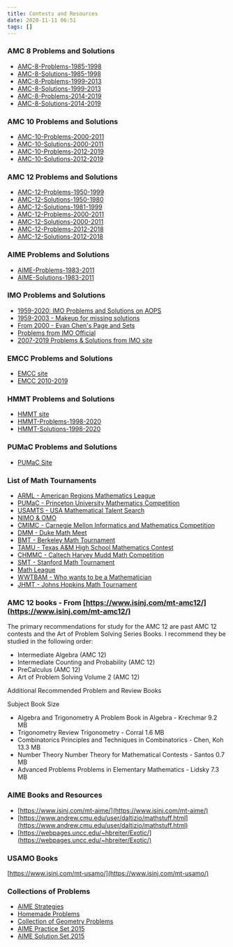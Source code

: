 ```yaml
---
title: Contests and Resources
date: 2020-11-11 06:51
tags: []
---
```


### AMC 8 Problems and Solutions

* [AMC-8-Problems-1985-1998](/assets/files/AMC-8-Problems-1985-1998.pdf)
* [AMC-8-Solutions-1985-1998](/assets/files/AMC-8-Solutions-1985-1998.pdf)
* [AMC-8-Problems-1999-2013](/assets/files/AMC-8-Problems-1999-2013.pdf)
* [AMC-8-Solutions-1999-2013](/assets/files/AMC-8-Solutions-1999-2013.pdf)
* [AMC-8-Problems-2014-2019](/assets/files/AMC-8-Problems-2014-2019.pdf)
* [AMC-8-Solutions-2014-2019](/assets/files/AMC-8-Solutions-2014-2019.pdf)

### AMC 10 Problems and Solutions

* [AMC-10-Problems-2000-2011](/assets/files/AMC-10-Problems-2000-2011.pdf)
* [AMC-10-Solutions-2000-2011](/assets/files/AMC-10-Solutions-2000-2011.pdf)
* [AMC-10-Problems-2012-2019](/assets/files/AMC-10-Problems-2012-2019.pdf)
* [AMC-10-Solutions-2012-2019](/assets/files/AMC-10-Solutions-2012-2019.pdf)

### AMC 12 Problems and Solutions

* [AMC-12-Problems-1950-1999](/assets/files/AMC-12-Problems-1950-1999.pdf)
* [AMC-12-Solutions-1950-1980](/assets/files/AMC-12-Solutions-1950-1980.pdf)
* [AMC-12-Solutions-1981-1999](/assets/files/AMC-12-Solutions-1981-1999.pdf)
* [AMC-12-Problems-2000-2011](/assets/files/AMC-12-Problems-2000-2011.pdf)
* [AMC-12-Solutions-2000-2011](/assets/files/AMC-12-Solutions-2000-2011.pdf)
* [AMC-12-Problems-2012-2018](/assets/files/AMC-12-Problems-2012-2018.pdf)
* [AMC-12-Solutions-2012-2018](/assets/files/AMC-12-Solutions-2012-2018.pdf)

### AIME Problems and Solutions

* [AIME-Problems-1983-2011](/assets/files/AIME-Problems-1983-2011.pdf)
* [AIME-Solutions-1983-2011](/assets/files/AIME-Solutions-1983-2011.pdf)

### IMO Problems and Solutions

* [1959-2020: IMO Problems and Solutions on AOPS](https://artofproblemsolving.com/wiki/index.php/IMO_Problems_and_Solutions)
* [1959-2003 - Makeup for missing solutions](/assets/files/IMO-1959-2003-Problems-Solutions.pdf)
* [From 2000 - Evan Chen's Page and Sets](https://web.evanchen.cc/problems.html)
* [Problems from IMO Official](https://imo-official.org/problems.aspx)
* [2007-2019 Problems & Solutions from IMO site](/assets/files/IMO-2007-2019-Problems-Solutions.pdf)

### EMCC Problems and Solutions

* [EMCC site](https://exetermathclub.com/)
* [EMCC 2010-2019](/assets/files/EMCC-2010-2019.pdf)

### HMMT Problems and Solutions

* [HMMT site](https://www.hmmt.org/)
* [HMMT-Problems-1998-2020](/assets/files/HMMT-1998-2020-problems.pdf)
* [HMMT-Solutions-1998-2020](/assets/files/HMMT-1998-2020-solutions.pdf)

### PUMaC Problems and Solutions

* [PUMaC Site](https://pumac.princeton.edu/)

### List of Math Tournaments

* [ARML - American Regions Mathematics League](https://www.arml.com/)
* [PUMaC - Princeton University Mathematics Competition](http://pumac.princeton.edu/)
* [USAMTS - USA Mathematical Talent Search](http://usamts.org/)
* [NIMO & OMO](http://internetolympiad.org/)
* [CMIMC - Carnegie Mellon Informatics and Mathematics Competition](http://cmimc.org/)
* [DMM - Duke Math Meet](https://sites.duke.edu/mathmeet/)
* [BMT - Berkeley Math Tournament](http://bmt.berkeley.edu/)
* [TAMU - Texas A&M High School Mathematics Contest](http://math.tamu.edu/outreach/highschoolcontest/)
* [CHMMC - Caltech Harvey Mudd Math Competition](http://chmmc.caltech.edu/)
* [SMT - Stanford Math Tournament](http://sumo.stanford.edu/smt/index.html)
* [Math League](http://mathleague.com/)
* [WWTBAM - Who wants to be a Mathematician](http://ams.org/programs/students/wwtbam/about)
* [JHMT - Johns Hopkins Math Tournament](http://math.jhu.edu/~mathclub/jhmt.html)

### AMC 12 books - From [https://www.isinj.com/mt-amc12/](https://www.isinj.com/mt-amc12/)

The primary recommendations for study for the AMC 12 are past AMC 12 contests and the Art of Problem Solving Series Books.
I recommend they be studied in the following order:

* Intermediate Algebra (AMC 12)
* Intermediate Counting and Probability (AMC 12)
* PreCalculus (AMC 12)
* Art of Problem Solving Volume 2 (AMC 12)

Additional Recommended Problem and Review Books

Subject Book Size

* Algebra and Trigonometry A Problem Book in Algebra - Krechmar 9.2 MB
* Trigonometry Review Trigonometry - Corral 1.6 MB
* Combinatorics Principles and Techniques in Combinatorics - Chen, Koh 13.3 MB
* Number Theory Number Theory for Mathematical Contests - Santos 0.7 MB
* Advanced Problems Problems in Elementary Mathematics - Lidsky 7.3 MB

### AIME Books and Resources

* [https://www.isinj.com/mt-aime/](https://www.isinj.com/mt-aime/)
* [https://www.andrew.cmu.edu/user/daltizio/mathstuff.html](https://www.andrew.cmu.edu/user/daltizio/mathstuff.html)
* [https://webpages.uncc.edu/~hbreiter/Exotic/](https://webpages.uncc.edu/~hbreiter/Exotic/)

### USAMO Books

[https://www.isinj.com/mt-usamo/](https://www.isinj.com/mt-usamo/)

### Collections of Problems

* [AIME Strategies](/assets/files/AIME-Strategies.pdf)
* [Homemade Problems](/assets/files/HomemadeProblems-David-Altizio.pdf)
* [Collection of Geometry Problems](/assets/files/CollectionOfGeometryProblems.pdf)
* [AIME Practice Set 2015](/assets/files/Compilation_of_AIME_like_problems.pdf)
* [AIME Solution Set 2015](/assets/files/CollectionOfAIMESolutions.pdf)
